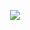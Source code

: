 <p align="center">
<img src="https://capsule-render.vercel.app/api?type=waving&color=timeGradient&height=300&&section=header&text={Theresa的个人主页}&fontSize=90&fontAlign=50&fontAlignY=30&desc={欢迎进入}&descAlign=50&descSize=30&descAlignY=60&animation=twinkling" />
</p>
